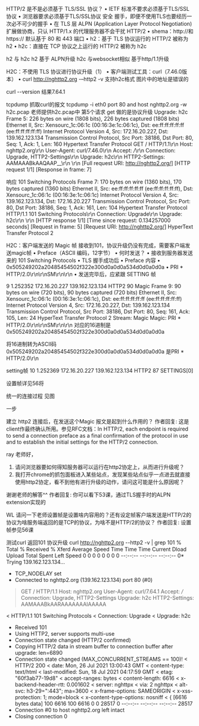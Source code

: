 HTTP/2 是不是必须基于 TLS/SSL 协议？
• IETF 标准不要求必须基于TLS/SSL协议
• 浏览器要求必须基于TLS/SSL协议   安全 握手，即便不使用TLS也要经历一次必不可少的握手
• 在 TLS 层 ALPN (Application Layer Protocol Negotiation)扩展做协商，只认 HTTP/1.x 的代理服务器不会干扰 HTTP/2
• shema：http://和 https:// 默认基于 80 和 443 端口
• h2：基于 TLS 协议运行的 HTTP/2 被称为 h2
• h2c：直接在 TCP 协议之上运行的 HTTP/2 被称为 h2c


h2 与 h2c 
 h2 基于 ALPN升级
 h2c 与websocket相似 基于http/1.1升级
 
 
H2C：不使用 TLS 协议进行协议升级（1）
• 客户端测试工具：curl（7.46.0版本）
  • curl http://nghttp2.org -–http2 -v    支持h2c格式  图片中的地址是错误的
  
  curl --version       结果7.64.1
  
  tcpdump 抓取curl的报文
   tcpdump -i eth0 port 80 and host nghttp2.org -w h2c.pcap
    老师提供h2c.pcap中
     第5个请求 get  做的是协议升级  Upgrade: h2c
     Frame 5: 226 bytes on wire (1808 bits), 226 bytes captured (1808 bits)
     Ethernet II, Src: Xensourc_1c:06:1c (00:16:3e:1c:06:1c), Dst: ee:ff:ff:ff:ff:ff (ee:ff:ff:ff:ff:ff)
     Internet Protocol Version 4, Src: 172.16.20.227, Dst: 139.162.123.134
     Transmission Control Protocol, Src Port: 38186, Dst Port: 80, Seq: 1, Ack: 1, Len: 160
     Hypertext Transfer Protocol
         GET / HTTP/1.1\r\n
         Host: nghttp2.org\r\n
         User-Agent: curl/7.46.0\r\n
         Accept: */*\r\n
         Connection: Upgrade, HTTP2-Settings\r\n
         Upgrade: h2c\r\n
         HTTP2-Settings: AAMAAABkAAQAAP__\r\n
         \r\n
         [Full request URI: http://nghttp2.org/]
         [HTTP request 1/1]
         [Response in frame: 7]
   
   响应 101 Switching Protocols 
   Frame 7: 170 bytes on wire (1360 bits), 170 bytes captured (1360 bits)
   Ethernet II, Src: ee:ff:ff:ff:ff:ff (ee:ff:ff:ff:ff:ff), Dst: Xensourc_1c:06:1c (00:16:3e:1c:06:1c)
   Internet Protocol Version 4, Src: 139.162.123.134, Dst: 172.16.20.227
   Transmission Control Protocol, Src Port: 80, Dst Port: 38186, Seq: 1, Ack: 161, Len: 104
   Hypertext Transfer Protocol
       HTTP/1.1 101 Switching Protocols\r\n
       Connection: Upgrade\r\n
       Upgrade: h2c\r\n
       \r\n
       [HTTP response 1/1]
       [Time since request: 0.134257000 seconds]
       [Request in frame: 5]
       [Request URI: http://nghttp2.org/]
   HyperText Transfer Protocol 2


 H2C：客户端发送的 Magic 帧   接收到101，协议升级仍没有完成，需要客户端发送magic帧
 • Preface（ASCII 编码，12字节）
   • 何时发送？
     • 接收到服务器发送来的 101 Switching Protocols
     • TLS 握手成功后
   • Preface 内容
     • 0x505249202a20485454502f322e300d0a0d0a534d0d0a0d0a
     • PRI * HTTP/2.0\r\n\r\nSM\r\n\r\n
   • 发送完毕后，应紧跟 SETTING 帧
   
   9	1.252352	172.16.20.227	139.162.123.134	HTTP2	90		Magic
   Frame 9: 90 bytes on wire (720 bits), 90 bytes captured (720 bits)
   Ethernet II, Src: Xensourc_1c:06:1c (00:16:3e:1c:06:1c), Dst: ee:ff:ff:ff:ff:ff (ee:ff:ff:ff:ff:ff)
   Internet Protocol Version 4, Src: 172.16.20.227, Dst: 139.162.123.134
   Transmission Control Protocol, Src Port: 38186, Dst Port: 80, Seq: 161, Ack: 105, Len: 24
   HyperText Transfer Protocol 2
       Stream: Magic
           Magic: PRI * HTTP/2.0\r\n\r\nSM\r\n\r\n   对应的16进制是0x505249202a20485454502f322e300d0a0d0a534d0d0a0d0a
   
   将16进制转为ASCII码 0x505249202a20485454502f322e300d0a0d0a534d0d0a0d0a  是PRI * HTTP/2.0\r\n
   
   setting帧
   10	1.252369	172.16.20.227	139.162.123.134	HTTP2	87		SETTINGS[0]
   
   设置帧详见56将
   
   
 

统一的连接过程  见图




一步

建立 http2 连接后，在发送这个Magic 报文是起到什么作用的？
作者回复: 这是client作最终确认所用。参见RFC文档：In HTTP/2, each endpoint is required to send a connection preface as 
a final confirmation of the protocol in use and to establish the initial settings for the HTTP/2 connection.   





ray
老师好，
1. 请问浏览器要如何得知服务器可以运行在http2协定上，从而进行升级呢？
2. 我打开chrome的抓包面板进入某些站点，发现某些站点似乎一点进去就直接使用http2协定，看不到他有进行升级的动作，请问这可能是什么原因呢？

谢谢老师的解答^^
作者回复: 你可以看下53课，通过TLS握手时的ALPN extension实现的


WL
请问一下老师设置帧是设置啥内容用的？还有设定帧客户端发送是HTTP/2的协议为啥服务端返回的是TCP的协议，为啥不是HTTP/2的协议？
作者回复: 设置帧参见56课



测试curl  返回101 协议升级
curl http://nghttp2.org --http2 -v | grep 101
  % Total    % Received % Xferd  Average Speed   Time    Time     Time  Current
                                 Dload  Upload   Total   Spent    Left  Speed
  0     0    0     0    0     0      0      0 --:--:-- --:--:-- --:--:--     0*   Trying 139.162.123.134...
* TCP_NODELAY set
* Connected to nghttp2.org (139.162.123.134) port 80 (#0)
> GET / HTTP/1.1
> Host: nghttp2.org
> User-Agent: curl/7.64.1
> Accept: */*
> Connection: Upgrade, HTTP2-Settings
> Upgrade: h2c
> HTTP2-Settings: AAMAAABkAARAAAAAAAIAAAAA
> 
< HTTP/1.1 101 Switching Protocols
< Connection: Upgrade
< Upgrade: h2c
* Received 101
* Using HTTP2, server supports multi-use
* Connection state changed (HTTP/2 confirmed)
* Copying HTTP/2 data in stream buffer to connection buffer after upgrade: len=6890
* Connection state changed (MAX_CONCURRENT_STREAMS == 100)!
< HTTP/2 200 
< date: Mon, 26 Jul 2021 13:00:43 GMT
< content-type: text/html
< last-modified: Sun, 18 Jul 2021 04:17:59 GMT
< etag: "60f3ab77-19d8"
< accept-ranges: bytes
< content-length: 6616
< x-backend-header-rtt: 0.001602
< server: nghttpx
< via: 2 nghttpx
< alt-svc: h3-29=":443"; ma=3600
< x-frame-options: SAMEORIGIN
< x-xss-protection: 1; mode=block
< x-content-type-options: nosniff
< 
{ [6616 bytes data]
100  6616  100  6616    0     0  28517      0 --:--:-- --:--:-- --:--:-- 28517
* Connection #0 to host nghttp2.org left intact
* Closing connection 0


